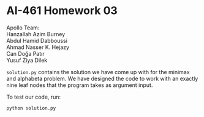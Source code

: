 # AI-461 Homework 03

Apollo Team:\
Hanzallah Azim Burney\
Abdul Hamid Dabboussi\
Ahmad Nasser K. Hejazy\
Can Doğa Patır\
Yusuf Ziya Dilek

`solution.py` contains the solution we have come up with for the minimax and alphabeta problem. We have designed the code to work with an exactly nine leaf nodes that the program takes as argument input.

To test our code, run:
```bash
python solution.py 
```